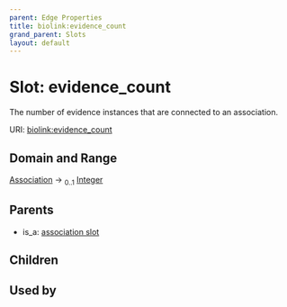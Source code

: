 ```yaml
---
parent: Edge Properties
title: biolink:evidence_count
grand_parent: Slots
layout: default
---
```


# Slot: evidence_count


The number of evidence instances that are connected to an association.

URI: [biolink:evidence_count](https://w3id.org/biolink/evidence_count)

## Domain and Range

[Association](Association.md) ->  <sub>0..1</sub> [Integer](types/Integer.md)

## Parents

 *  is_a: [association slot](association_slot.md)

## Children


## Used by

